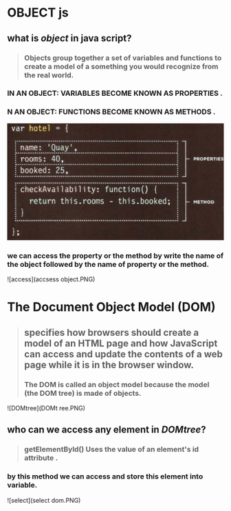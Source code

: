 # OBJECT js
## what is ***object*** in java script?
> ### Objects group together a set of variables and functions to create a model of a something you would recognize from the real world.
### IN AN OBJECT: VARIABLES BECOME KNOWN AS PROPERTIES .
### N AN OBJECT: FUNCTIONS BECOME KNOWN AS METHODS .
![oobject](object.PNG)
### we can access the property or the method by write the name of the object followed by the name of property or the method.
![access](accsess object.PNG)

# The Document Object Model (DOM)
> ##  specifies how browsers should create a model of an HTML page and how JavaScript can access and update the contents of a web page while it is in the browser window. 
> ### The DOM is called an object model because the model (the DOM tree) is made of objects. 
![DOMtree](DOMt ree.PNG)
## who can we access any element in ***DOMtree***?
> ### getElementByld() Uses the value of an element's id attribute .
### by this method we can access and store this element into variable.
![select](select dom.PNG)